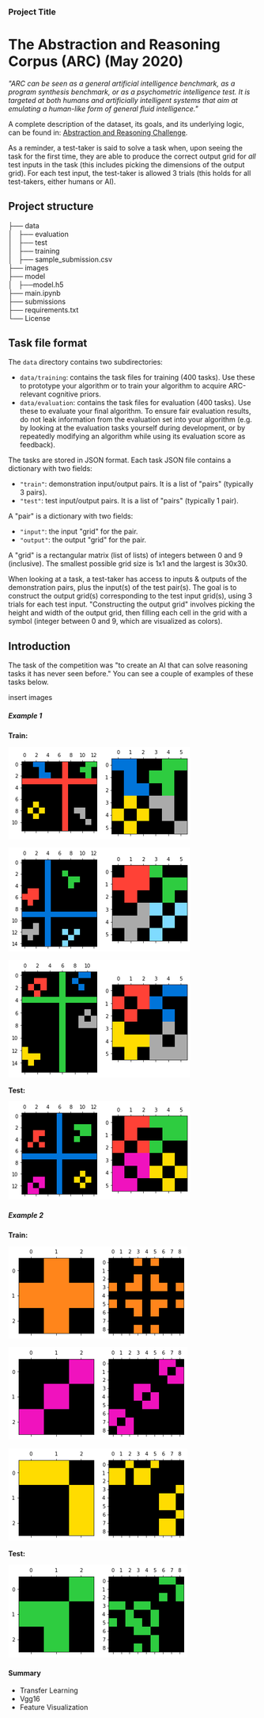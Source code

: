 
### Project Title
# The Abstraction and Reasoning Corpus (ARC) (May 2020)

*"ARC can be seen as a general artificial intelligence benchmark, as a program synthesis benchmark, or as a psychometric intelligence test. It is targeted at both humans and artificially intelligent systems that aim at emulating a human-like form of general fluid intelligence."*

A complete description of the dataset, its goals, and its underlying logic, can be found in: [Abstraction and Reasoning Challenge](https://www.kaggle.com/c/abstraction-and-reasoning-challenge).

As a reminder, a test-taker is said to solve a task when, upon seeing the task for the first time, they are able to produce the correct output grid for *all* test inputs in the task (this includes picking the dimensions of the output grid). For each test input, the test-taker is allowed 3 trials (this holds for all test-takers, either humans or AI).

## Project structure
├── data\
│   ├── evaluation\
│   ├── test\
│   ├── training\
│   ├── sample_submission.csv\
├── images\
├── model\
│   ├──model.h5\
├── main.ipynb\
├── submissions\
├── requirements.txt\
└── License

## Task file format

The `data` directory contains two subdirectories:

- `data/training`: contains the task files for training (400 tasks). Use these to prototype your algorithm or to train your algorithm to acquire ARC-relevant cognitive priors.
- `data/evaluation`: contains the task files for evaluation (400 tasks). Use these to evaluate your final algorithm. To ensure fair evaluation results, do not leak information from the evaluation set into your algorithm (e.g. by looking at the evaluation tasks yourself during development, or by repeatedly modifying an algorithm while using its evaluation score as feedback).

The tasks are stored in JSON format. Each task JSON file contains a dictionary with two fields:

- `"train"`: demonstration input/output pairs. It is a list of "pairs" (typically 3 pairs).
- `"test"`: test input/output pairs. It is a list of "pairs" (typically 1 pair).

A "pair" is a dictionary with two fields:

- `"input"`: the input "grid" for the pair.
- `"output"`: the output "grid" for the pair.

A "grid" is a rectangular matrix (list of lists) of integers between 0 and 9 (inclusive). The smallest possible grid size is 1x1 and the largest is 30x30.

When looking at a task, a test-taker has access to inputs & outputs of the demonstration pairs, plus the input(s) of the test pair(s). The goal is to construct the output grid(s) corresponding to the test input grid(s), using 3 trials for each test input. "Constructing the output grid" involves picking the height and width of the output grid, then filling each cell in the grid with a symbol (integer between 0 and 9, which are visualized as colors).
## Introduction
The task of the competition was "to create an AI that can solve reasoning tasks it has never seen before." You can see a couple of examples of these tasks below.

insert images


##### Example 1

**Train:**

![train1](images/train11.png)

![train2](images/train12.png)

![train3](images/train13.png)

**Test:**

![test](images/test11.png)


##### Example 2

**Train:**

![train1](images/train21.png)

![train2](images/train22.png)

![train3](images/train23.png)

**Test:**

![test](images/test21.png)


#### Summary

- Transfer Learning
- Vgg16
- Feature Visualization